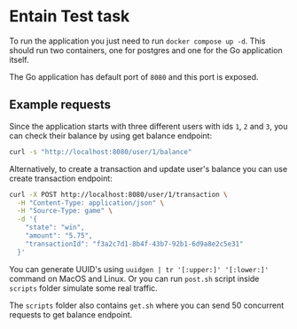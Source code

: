 # Entain Test task

To run the application you just need to run `docker compose up -d`. This should run two containers,
one for postgres and one for the Go application itself.

The Go application has default port of `8080` and this port is exposed.

## Example requests

Since the application starts with three different users with ids `1`, `2` and `3`, you can check their balance by using get balance endpoint:

```bash
curl -s "http://localhost:8080/user/1/balance"
```

Alternatively, to create a transaction and update user's balance you can use create transaction endpoint:

```bash
curl -X POST http://localhost:8080/user/1/transaction \
  -H "Content-Type: application/json" \
  -H "Source-Type: game" \
  -d '{
    "state": "win",
    "amount": "5.75",
    "transactionId": "f3a2c7d1-8b4f-43b7-92b1-6d9a8e2c5e31"
  }'
```

You can generate UUID's using `uuidgen | tr '[:upper:]' '[:lower:]'` command on MacOS and Linux. Or you can run `post.sh` script inside `scripts` folder simulate some real traffic.

The `scripts` folder also contains `get.sh` where you can send 50 concurrent requests to get balance endpoint.
